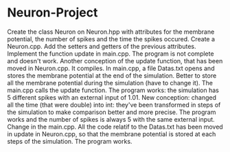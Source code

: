 # Neuron-Project

Create the class Neuron on Neuron.hpp with attributes for the membrane potential, the number of spikes and the time the spikes occured.
Create a Neuron.cpp. Add the setters and getters of the previous attributes.
Implement the function update in main.cpp. The program is not complete and doesn't work.
Another conception of the update function, that has been moved in Neuron.cpp. It compiles.
In main.cpp, a file Datas.txt opens and stores the membrane potential at the end of the simulation. Better to store all the membrane potential during the simulation (have to change it). The main.cpp calls the update function. The program works: the simulation has 5 different spikes with an external input of 1.01. 
New conception: changed all the time (that were double) into int: they've been transformed in steps of the simulation to make comparison better and more precise. The program works and the number of spikes is always 5 with the same external input. 
Change in the main.cpp. All the code relatif to the Datas.txt has been moved in update in Neuron.cpp, so that the membrane potential is stored at each steps of the simulation. The program works. 
